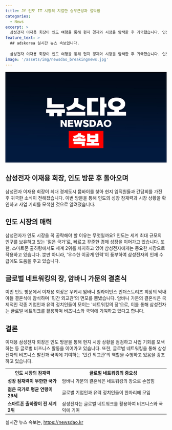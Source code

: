 ```yaml
---
title: JY 인도 IT 시장의 치열한 승부근성과 절박함
categories:
  - News
excerpt: >
  삼성전자 이재용 회장이 인도 여행을 통해 현지 경제와 시장을 탐색한 후 귀국했습니다. 인도는 삼성에게 큰 시장 기회를 제공하며, 젊고 인재 풍부한 나라로, 현지 IT 시장을 중심으로 사업 기회를 모색했습니다. 또한, 인도의 빠르게 성장하는 스마트폰 시장과 우수한 이공계 인력에 대한 강점을 확인하고 현지 사업 확대를 모색했습니다. 이 외에도 암바니 가문의 결혼식에 참석하며 교류를 이어나가는 등 글로벌 네트워킹을 활용한 민간 외교 역할을 강조하고 있습니다.
feature_text: >
  ## adskorea 실시간 뉴스 속보입니다.

  삼성전자 이재용 회장이 인도 여행을 통해 현지 경제와 시장을 탐색한 후 귀국했습니다. 인도는 삼성에게 큰 시장 기회를 제공하며, 젊고 인재 풍부한 나라로, 현지 IT 시장을 중심으로 사업 기회를 모색했습니다. 또한, 인도의 빠르게 성장하는 스마트폰 시장과 우수한 이공계 인력에 대한 강점을 확인하고 현지 사업 확대를 모색했습니다. 이 외에도 암바니 가문의 결혼식에 참석하며 교류를 이어나가는 등 글로벌 네트워킹을 활용한 민간 외교 역할을 강조하고 있습니다.
image: '/assets/img/newsdao_breakingnews.jpg'
---
```


<p><img src="/assets/img/newsdao_breakingnews.jpg" alt="adskorea 속보" /></p>

<h2 data-ke-size="size26">삼성전자 이재용 회장, 인도 방문 후 돌아오며</h2>

<p data-ke-size="size16">삼성전자 이재용 회장이 최대 경제도시 뭄바이를 찾아 현지 임직원들과 간담회를 가진 후 귀국한 소식이 전해졌습니다. 이번 방문을 통해 인도의 성장 잠재력과 시장 상황을 확인하고 사업 기회를 모색한 것으로 알려졌습니다.</p>

<h2 data-ke-size="size26">인도 시장의 매력</h2>

<p data-ke-size="size16">삼성전자가 인도 시장을 꼭 공략해야 할 이유는 무엇일까요? 인도는 세계 최대 규모의 인구를 보유하고 있는 '젊은 국가'로, 빠르고 꾸준한 경제 성장을 이어가고 있습니다. 또한, 스마트폰 출하량에서도 세계 2위를 차지하고 있어 삼성전자에게는 중요한 시장으로 작용하고 있습니다. 뿐만 아니라, '우수한 이공계 인력'이 풍부하여 삼성전자의 인재 수급에도 도움을 주고 있습니다.</p>

<h2 data-ke-size="size26">글로벌 네트워킹의 장, 암바니 가문의 결혼식</h2>

<p data-ke-size="size16">이번 인도 방문에서 이재용 회장은 무케시 암바니 릴라이언스 인더스트리즈 회장의 막내아들 결혼식에 참석하며 '민간 외교관'의 면모를 뽐냈습니다. 암바니 가문의 결혼식은 국제적인 각종 기업인과 유력 정치인들이 모이는 '네트워킹의 장'으로, 이를 통해 삼성전자는 글로벌 네트워크를 활용하며 비즈니스와 국익에 기여하고 있다고 합니다.</p>

<h2 data-ke-size="size26">결론</h2>

<p data-ke-size="size16">이재용 삼성전자 회장은 인도 방문을 통해 현지 시장 상황을 점검하고 사업 기회를 모색하는 등 글로벌 비즈니스 활동을 이어가고 있습니다. 또한, 글로벌 네트워킹을 통해 삼성전자의 비즈니스 발전과 국익에 기여하는 '민간 외교관'의 역할을 수행하고 있음을 강조하고 있습니다.</p>

<table>
    <tr>
        <td style="text-align: center; height: 17px;"><b>인도 시장의 잠재력</b></td>
        <td style="text-align: center; height: 17px;"><b>글로벌 네트워킹의 중요성</b></td>
    </tr>
    <tr>
        <td><b>성장 잠재력이 무한한 국가</b></td>
        <td>암바니 가문의 결혼식은 네트워킹의 장으로 손꼽힘</td>
    </tr>
    <tr>
        <td><b>젊은 국가로 평균 연령이 29세</b></td>
        <td>글로벌 기업인과 유력 정치인들이 한자리에 모임</td>
    </tr>
    <tr>
        <td><b>스마트폰 출하량이 전 세계 2위</b></td>
        <td>삼성전자는 글로벌 네트워크를 활용하여 비즈니스와 국익에 기여</td>
    </tr>
</table>
실시간 뉴스 속보는, <a href="https://newsdao.kr" rel="dofollow">https://newsdao.kr</a>


